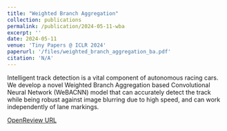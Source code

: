 ```yaml
---
title: "Weighted Branch Aggregation"
collection: publications
permalink: /publication/2024-05-11-wba
excerpt: ''
date: 2024-05-11
venue: 'Tiny Papers @ ICLR 2024'
paperurl: '/files/weighted_branch_aggregation_ba.pdf'
citation: 'N/A'
---
```

Intelligent track detection is a vital component of autonomous racing cars. We develop a novel Weighted Branch Aggregation based Convolutional Neural Network (WeBACNN) model that can accurately detect the track while being robust against image blurring due to high speed, and can work independently of lane markings.

[OpenReview URL](https://openreview.net/pdf?id=K3ilD3QhX6)
